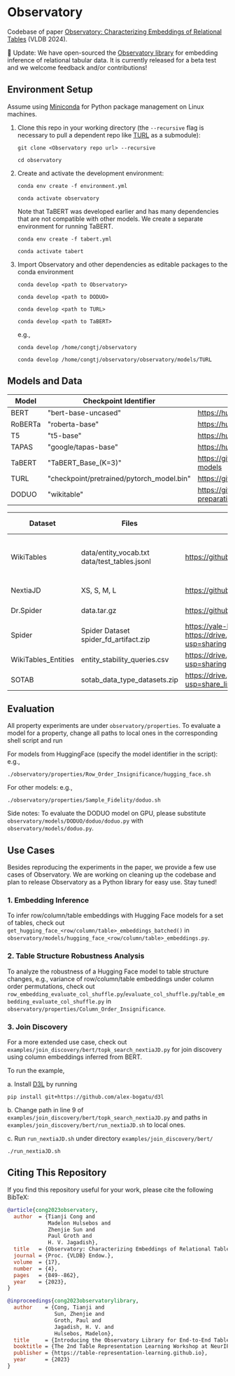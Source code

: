 # Observatory
Codebase of paper [Observatory: Characterizing Embeddings of Relational Tables](https://www.vldb.org/pvldb/vol17/p849-cong.pdf) (VLDB 2024).

:rocket: Update: We have open-sourced the [Observatory library](https://github.com/superctj/observatory-library) for embedding inference of relational tabular data. It is currently released for a beta test and we welcome feedback and/or contributions!
 
## Environment Setup
Assume using [Miniconda](https://docs.conda.io/projects/miniconda/en/latest/) for Python package management on Linux machines. 

1. Clone this repo in your working directory (the ```--recursive``` flag is necessary to pull a dependent repo like [TURL](https://github.com/sunlab-osu/TURL) as a submodule):

    ```
    git clone <Observatory repo url> --recursive
    ```
    
    ```
    cd observatory
    ```

2. Create and activate the development environment:

    ```
    conda env create -f environment.yml
    ```

    ```
    conda activate observatory
    ```

    Note that TaBERT was developed earlier and has many dependencies that are not compatible with other models. We create a separate environment for running TaBERT.

    ```
    conda env create -f tabert.yml
    ```

    ```
    conda activate tabert
    ```

3. Import Observatory and other dependencies as editable packages to the conda environment

    ```
    conda develop <path to Observatory>
    ```

    ```
    conda develop <path to DODUO>
    ```

    
    ```
    conda develop <path to TURL>
    ```

    ```
    conda develop <path to TaBERT>
    ```

    e.g.,
    
    ```
    conda develop /home/congtj/observatory
    ```

    ```
    conda develop /home/congtj/observatory/observatory/models/TURL
    ```

## Models and Data
|  Model  	|           Checkpoint Identifier           	|                               Link                              	|
|---------	|-------------------------------------------	|-----------------------------------------------------------------	|
| BERT    	| "bert-base-uncased"                       	| https://huggingface.co/docs/transformers/model_doc/bert         	|
| RoBERTa 	| "roberta-base"                            	| https://huggingface.co/docs/transformers/model_doc/roberta      	|
| T5      	| "t5-base"                                 	| https://huggingface.co/docs/transformers/model_doc/t5           	|
| TAPAS   	| "google/tapas-base"                       	| https://huggingface.co/docs/transformers/model_doc/tapas        	|
| TaBERT  	| "TaBERT_Base_(K=3)"                       	| https://github.com/facebookresearch/TaBERT#pre-trained-models   	|
| TURL    	| "checkpoint/pretrained/pytorch_model.bin" 	| https://github.com/sunlab-osu/TURL#data                         	|
| DODUO   	| "wikitable"                               	| https://github.com/megagonlabs/doduo/tree/main#data-preparation 	|


| Dataset             	| Files                                        	| Links                                                                                                                  	| Evaluated Properties                                                 	|
|---------------------	|----------------------------------------------	|-----------------------------------------------------------------------------------------------------------------------	|----------------------------------------------------------------------	|
| WikiTables          	| data/entity_vocab.txt data/test_tables.jsonl 	| https://github.com/sunlab-osu/TURL#data                                                                               	| Row Order Insignificance Column Order Insignificance Sample Fidelity 	|
| NextiaJD            	| XS, S, M, L                                  	| https://github.com/dtim-upc/NextiaJD/tree/master/experiments#setting                                                  	| Join Relationship                                                    	|
| Dr.Spider           	| data.tar.gz                                  	| https://github.com/awslabs/diagnostic-robustness-text-to-sql                                                          	| Perturbation Robustness                                              	|
| Spider              	| Spider Dataset spider_fd_artifact.zip        	| https://yale-lily.github.io/spider https://drive.google.com/file/d/1br0voV0l3yBMfEy9WM7Vja-cZX6HvvL1/view?usp=sharing 	| Functional Dependencies                                              	|
| WikiTables_Entities 	| entity_stability_queries.csv                 	| https://drive.google.com/file/d/1SM_AOpmFbh51IUTQuvI7YETLdjThgpSB/view?usp=sharing                                    	| Entity Stability                                                     	|
| SOTAB               	| sotab_data_type_datasets.zip                 	| https://drive.google.com/file/d/1K631KONGDVy2C2ViKcwSyMnWhr_kJdaK/view?usp=share_link                                 	| Heterogeneous Context                                                	|

## Evaluation
All property experiments are under `observatory/properties`. To evaluate a model for a property, change all paths to local ones in the corresponding shell script and run

For models from HuggingFace (specify the model identifier in the script): e.g.,

    ./observatory/properties/Row_Order_Insignificance/hugging_face.sh

For other models: e.g.,

    ./observatory/properties/Sample_Fidelity/doduo.sh

Side notes: To evaluate the DODUO model on GPU, please substitute ```observatory/models/DODUO/doduo/doduo.py``` with ```observatory/models/doduo.py```.

## Use Cases
Besides reproducing the experiments in the paper, we provide a few use cases of Observatory. We are working on cleaning up the codebase and plan to release Observatory as a Python library for easy use. Stay tuned!

### 1. Embedding Inference
To infer row/column/table embeddings with Hugging Face models for a set of tables, check out `get_hugging_face_<row/column/table>_embeddings_batched()` in `observatory/models/hugging_face_<row/column/table>_embeddings.py`.

### 2. Table Structure Robustness Analysis
To analyze the robustness of a Hugging Face model to table structure changes, e.g., variance of row/column/table embeddings under column order permutations, check out `row_embedding_evaluate_col_shuffle.py`/`evaluate_col_shuffle.py`/`table_embedding_evaluate_col_shuffle.py` in `observatory/properties/Column_Order_Insignificance`.

### 3. Join Discovery
For a more extended use case, check out `examples/join_discovery/bert/topk_search_nextiaJD.py` for join discovery using column embeddings inferred from BERT.

To run the example,
    
a. Install [D3L](https://github.com/alex-bogatu/d3l) by running

    pip install git+https://github.com/alex-bogatu/d3l

b. Change path in line 9 of `examples/join_discovery/bert/topk_search_nextiaJD.py` and paths in `examples/join_discovery/bert/run_nextiaJD.sh` to local ones.

c. Run `run_nextiaJD.sh` under directory `examples/join_discovery/bert/`

    ./run_nextiaJD.sh

## Citing This Repository
If you find this repository useful for your work, please cite the following BibTeX:

```bibtex
@article{cong2023observatory,
  author  = {Tianji Cong and
             Madelon Hulsebos and
             Zhenjie Sun and
             Paul Groth and
             H. V. Jagadish},
  title   = {Observatory: Characterizing Embeddings of Relational Tables},
  journal = {Proc. {VLDB} Endow.},
  volume  = {17},
  number  = {4},
  pages   = {849--862},
  year    = {2023},
}
```

```bibtex
@inproceedings{cong2023observatorylibrary,
  author    = {Cong, Tianji and
               Sun, Zhenjie and
               Groth, Paul and
               Jagadish, H. V. and
               Hulsebos, Madelon},
  title     = {Introducing the Observatory Library for End-to-End Table Embedding Inference},
  booktitle = {The 2nd Table Representation Learning Workshop at NeurIPS 2023},
  publisher = {https://table-representation-learning.github.io},
  year      = {2023}
}
```
